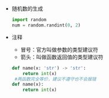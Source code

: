 - 随机数的生成

    ```Python
    import random
    num = random.randint(0, 2)
    ```

- 注释

    - 冒号：官方叫做参数的类型建议符
    - 箭头：叫做函数返回值的类型建议符

    ```Python
    def name(x: 'str') -> 'str':
        return int(x)
     #两函数完全等价，建议不遵守也不会报错
    def name(x):
        return int(x)
    ```

    

